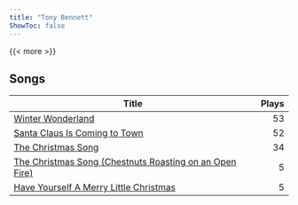 ```yaml
---
title: "Tony Bennett"
ShowToc: false
---
```


{{< more >}}

## Songs
Title | Plays 
----- | -----: 
[Winter Wonderland](/songs/winter-wonderland) | 53
[Santa Claus Is Coming to Town](/songs/santa-claus-is-coming-to-town) | 52
[The Christmas Song](/songs/the-christmas-song) | 34
[The Christmas Song (Chestnuts Roasting on an Open Fire)](/songs/the-christmas-song-chestnuts-roasting-on-an-open-fire) | 5
[Have Yourself A Merry Little Christmas](/songs/have-yourself-a-merry-little-christmas) | 5

